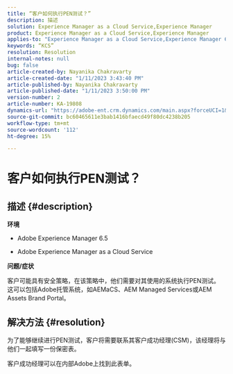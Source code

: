 ```yaml
---
title: “客户如何执行PEN测试？”
description: 描述
solution: Experience Manager as a Cloud Service,Experience Manager
product: Experience Manager as a Cloud Service,Experience Manager
applies-to: "Experience Manager as a Cloud Service,Experience Manager 6.5"
keywords: “KCS”
resolution: Resolution
internal-notes: null
bug: false
article-created-by: Nayanika Chakravarty
article-created-date: "1/11/2023 3:43:40 PM"
article-published-by: Nayanika Chakravarty
article-published-date: "1/11/2023 3:50:00 PM"
version-number: 2
article-number: KA-19808
dynamics-url: "https://adobe-ent.crm.dynamics.com/main.aspx?forceUCI=1&pagetype=entityrecord&etn=knowledgearticle&id=429868b2-c691-ed11-aad1-6045bd006e5a"
source-git-commit: bc60465611e3bab1416bfaecd49f80dc4238b205
workflow-type: tm+mt
source-wordcount: '112'
ht-degree: 15%

---
```


# 客户如何执行PEN测试？

## 描述 {#description}


<b>环境</b>

- Adobe Experience Manager 6.5

- Adobe Experience Manager as a Cloud Service

<b>问题/症状</b>

客户可能具有安全策略，在该策略中，他们需要对其使用的系统执行PEN测试。 这可以包括Adobe托管系统，如AEMaCS、AEM Managed Services或AEM Assets Brand Portal。


## 解决方法 {#resolution}


为了能够继续进行PEN测试，客户将需要联系其客户成功经理(CSM)，该经理将与他们一起填写一份保密表。

客户成功经理可以在内部Adobe上找到此表单。
